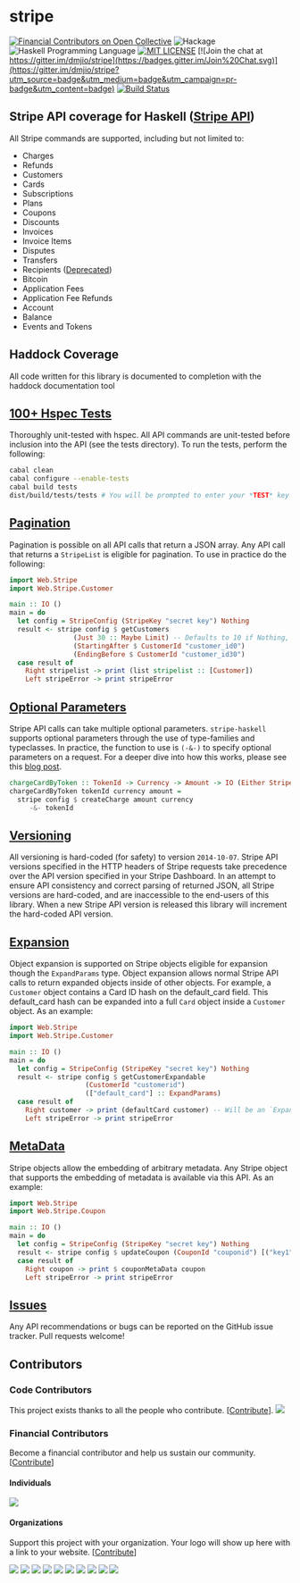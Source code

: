 stripe
========
[![Financial Contributors on Open Collective](https://opencollective.com/haskell-stripe/all/badge.svg?label=financial+contributors)](https://opencollective.com/haskell-stripe) ![Hackage](https://img.shields.io/hackage/v/stripe-haskell.svg)
![Haskell Programming Language](https://img.shields.io/badge/language-Haskell-blue.svg)
[![MIT LICENSE](https://img.shields.io/github/license/mashape/apistatus.svg)](https://github.com/dmjio/stripe/blob/master/stripe-haskell/LICENSE)
[![Join the chat at https://gitter.im/dmjio/stripe](https://badges.gitter.im/Join%20Chat.svg)](https://gitter.im/dmjio/stripe?utm_source=badge&utm_medium=badge&utm_campaign=pr-badge&utm_content=badge)
[![Build Status](https://travis-ci.org/dmjio/stripe.svg?branch=master)](https://travis-ci.org/dmjio/stripe)

## Stripe API coverage for Haskell ([Stripe API](http://stripe.com/docs/api))

All Stripe commands are supported, including but not limited to:
  - Charges
  - Refunds
  - Customers
  - Cards
  - Subscriptions
  - Plans
  - Coupons
  - Discounts
  - Invoices
  - Invoice Items
  - Disputes
  - Transfers
  - Recipients ([Deprecated](https://stripe.com/docs/connect/migrating))
  - Bitcoin
  - Application Fees
  - Application Fee Refunds
  - Account
  - Balance
  - Events and Tokens

## Haddock Coverage
  All code written for this library is documented to completion with the haddock documentation tool

## [100+ Hspec Tests](https://github.com/dmjio/stripe-haskell/blob/master/COVERAGE.md)
 Thoroughly unit-tested with hspec.
    All API commands are unit-tested before inclusion into the API (see the tests directory).
    To run the tests, perform the following:
```bash
cabal clean
cabal configure --enable-tests
cabal build tests
dist/build/tests/tests # You will be prompted to enter your *TEST* key
```

## [Pagination](https://stripe.com/docs/api#pagination)
  Pagination is possible on all API calls that return a JSON array.
  Any API call that returns a `StripeList` is eligible for pagination.
  To use in practice do the following:

```haskell
import Web.Stripe
import Web.Stripe.Customer

main :: IO ()
main = do
  let config = StripeConfig (StripeKey "secret key") Nothing
  result <- stripe config $ getCustomers
				(Just 30 :: Maybe Limit) -- Defaults to 10 if Nothing, 100 is Max
				(StartingAfter $ CustomerId "customer_id0")
				(EndingBefore $ CustomerId "customer_id30")
  case result of
    Right stripelist -> print (list stripelist :: [Customer])
    Left stripeError -> print stripeError
```

## [Optional Parameters](https://alexeyzabelin.com/haskell-api-wrapper)
   Stripe API calls can take multiple optional parameters.
  `stripe-haskell` supports optional parameters through the use of type-families and typeclasses.
   In practice, the function to use is `(-&-)` to specify optional parameters on a request.
   For a deeper dive into how this works, please see this [blog post](https://alexeyzabelin.com/haskell-api-wrapper).

```haskell
chargeCardByToken :: TokenId -> Currency -> Amount -> IO (Either StripeError Charge)
chargeCardByToken tokenId currency amount =
  stripe config $ createCharge amount currency
     -&- tokenId
```

## [Versioning](https://stripe.com/docs/api#versioning)
  All versioning is hard-coded (for safety) to version `2014-10-07`.
  Stripe API versions specified in the HTTP headers of Stripe requests take precedence
  over the API version specified in your Stripe Dashboard. In an attempt to ensure
  API consistency and correct parsing of returned JSON, all Stripe versions are hard-coded, and are
  inaccessible to the end-users of this library. When a new Stripe API version is released
  this library will increment the hard-coded API version.

## [Expansion](https://stripe.com/docs/api#expansion)
  Object expansion is supported on Stripe objects eligible for expansion though the `ExpandParams` type.
  Object expansion allows normal Stripe API calls to return expanded objects inside of other objects.
  For example, a `Customer` object contains a Card ID hash on the default_card field.
  This default_card hash can be expanded into a full `Card` object inside a `Customer` object.
  As an example:

```haskell
import Web.Stripe
import Web.Stripe.Customer

main :: IO ()
main = do
  let config = StripeConfig (StripeKey "secret key") Nothing
  result <- stripe config $ getCustomerExpandable
				   (CustomerId "customerid")
				   (["default_card"] :: ExpandParams)
  case result of
    Right customer -> print (defaultCard customer) -- Will be an `ExpandedCard`
    Left stripeError -> print stripeError
```

## [MetaData](https://stripe.com/docs/api#metadata)
  Stripe objects allow the embedding of arbitrary metadata.
  Any Stripe object that supports the embedding of metadata is available via this API.
  As an example:

```haskell
import Web.Stripe
import Web.Stripe.Coupon

main :: IO ()
main = do
  let config = StripeConfig (StripeKey "secret key") Nothing
  result <- stripe config $ updateCoupon (CouponId "couponid") [("key1", "value2"), ("key2", "value2")]
  case result of
    Right coupon -> print $ couponMetaData coupon
    Left stripeError -> print stripeError
```

## [Issues](https://github.com/dmjio/stripe-haskell/issues)
  Any API recommendations or bugs can be reported on the GitHub issue tracker.
  Pull requests welcome!

## Contributors

### Code Contributors

This project exists thanks to all the people who contribute. [[Contribute](CONTRIBUTING.md)].
<a href="https://github.com/dmjio/stripe/graphs/contributors"><img src="https://opencollective.com/haskell-stripe/contributors.svg?width=890&button=false" /></a>

### Financial Contributors

Become a financial contributor and help us sustain our community. [[Contribute](https://opencollective.com/haskell-stripe/contribute)]

#### Individuals

<a href="https://opencollective.com/haskell-stripe"><img src="https://opencollective.com/haskell-stripe/individuals.svg?width=890"></a>

#### Organizations

Support this project with your organization. Your logo will show up here with a link to your website. [[Contribute](https://opencollective.com/haskell-stripe/contribute)]

<a href="https://opencollective.com/haskell-stripe/organization/0/website"><img src="https://opencollective.com/haskell-stripe/organization/0/avatar.svg"></a>
<a href="https://opencollective.com/haskell-stripe/organization/1/website"><img src="https://opencollective.com/haskell-stripe/organization/1/avatar.svg"></a>
<a href="https://opencollective.com/haskell-stripe/organization/2/website"><img src="https://opencollective.com/haskell-stripe/organization/2/avatar.svg"></a>
<a href="https://opencollective.com/haskell-stripe/organization/3/website"><img src="https://opencollective.com/haskell-stripe/organization/3/avatar.svg"></a>
<a href="https://opencollective.com/haskell-stripe/organization/4/website"><img src="https://opencollective.com/haskell-stripe/organization/4/avatar.svg"></a>
<a href="https://opencollective.com/haskell-stripe/organization/5/website"><img src="https://opencollective.com/haskell-stripe/organization/5/avatar.svg"></a>
<a href="https://opencollective.com/haskell-stripe/organization/6/website"><img src="https://opencollective.com/haskell-stripe/organization/6/avatar.svg"></a>
<a href="https://opencollective.com/haskell-stripe/organization/7/website"><img src="https://opencollective.com/haskell-stripe/organization/7/avatar.svg"></a>
<a href="https://opencollective.com/haskell-stripe/organization/8/website"><img src="https://opencollective.com/haskell-stripe/organization/8/avatar.svg"></a>
<a href="https://opencollective.com/haskell-stripe/organization/9/website"><img src="https://opencollective.com/haskell-stripe/organization/9/avatar.svg"></a>
